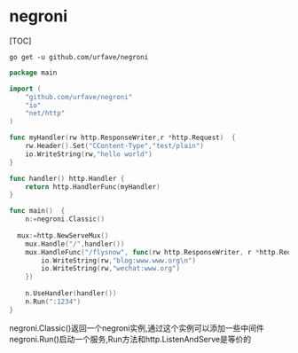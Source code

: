 # negroni

[TOC]

```go get -u github.com/urfave/negroni```

```go
package main

import (
	"github.com/urfave/negroni"
	"io"
	"net/http"
)

func myHandler(rw http.ResponseWriter,r *http.Request)  {
	rw.Header().Set("CContent-Type","test/plain")
	io.WriteString(rw,"hello world")
}

func handler() http.Handler {
	return http.HandlerFunc(myHandler)
}

func main()  {
	n:=negroni.Classic()
  
  mux:=http.NewServeMux()
	mux.Handle("/",handler())
	mux.HandleFunc("/flysnow", func(rw http.ResponseWriter, r *http.Request) {
		io.WriteString(rw,"blog:www.www.org\n")
		io.WriteString(rw,"wechat:www.org")
	})
  
	n.UseHandler(handler())
	n.Run(":1234")
}
```
negroni.Classic()返回一个negroni实例,通过这个实例可以添加一些中间件
negroni.Run()启动一个服务,Run方法和http.ListenAndServe是等价的

